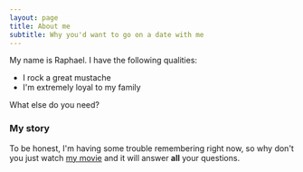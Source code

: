 ```yaml
---
layout: page
title: About me
subtitle: Why you'd want to go on a date with me
---
```


My name is Raphael. I have the following qualities:

- I rock a great mustache
- I'm extremely loyal to my family

What else do you need?

### My story

To be honest, I'm having some trouble remembering right now, so why don't you just watch [my movie](https://en.wikipedia.org/wiki/50_First_Dates) and it will answer **all** your questions.
